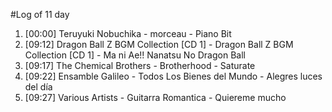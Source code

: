 #Log of 11 day

1. [00:00] Teruyuki Nobuchika - morceau - Piano Bit
1. [09:12] Dragon Ball Z BGM Collection [CD 1] - Dragon Ball Z BGM Collection [CD 1] - Ma ni Ae!! Nanatsu No Dragon Ball
1. [09:17] The Chemical Brothers - Brotherhood - Saturate
1. [09:22] Ensamble Galileo - Todos Los Bienes del Mundo - Alegres luces del día
1. [09:27] Various Artists - Guitarra Romantica - Quiereme mucho
